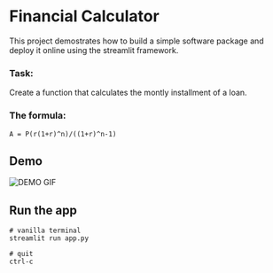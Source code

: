 # Financial Calculator

This project demostrates how to build a simple software package and deploy it online using the streamlit framework.

### Task:
Create a function that calculates the montly installment of a loan.

### The formula:

`A = P(r(1+r)^n)/((1+r)^n-1)`



## Demo
![DEMO GIF](https://raw.githubusercontent.com/precisep/Loan-Installment-Calculator/main/assests/demo.gif)


## Run the app
```
# vanilla terminal
streamlit run app.py

# quit
ctrl-c
```